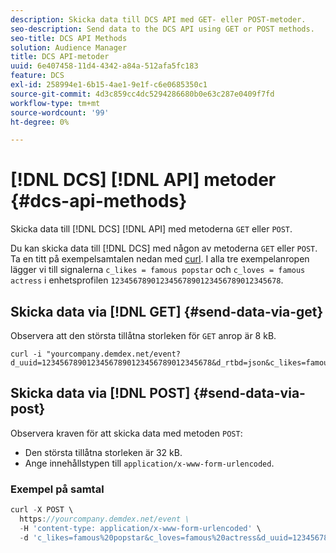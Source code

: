```yaml
---
description: Skicka data till DCS API med GET- eller POST-metoder.
seo-description: Send data to the DCS API using GET or POST methods.
seo-title: DCS API Methods
solution: Audience Manager
title: DCS API-metoder
uuid: 6e407458-11d4-4342-a84a-512afa5fc183
feature: DCS
exl-id: 258994e1-6b15-4ae1-9e1f-c6e0685350c1
source-git-commit: 4d3c859cc4dc5294286680b0e63c287e0409f7fd
workflow-type: tm+mt
source-wordcount: '99'
ht-degree: 0%

---
```


# [!DNL DCS] [!DNL API] metoder {#dcs-api-methods}

Skicka data till [!DNL DCS] [!DNL API] med metoderna `GET` eller `POST`.

Du kan skicka data till [!DNL DCS] med någon av metoderna `GET` eller `POST`. Ta en titt på exempelsamtalen nedan med [curl](https://curl.haxx.se/). I alla tre exempelanropen lägger vi till signalerna `c_likes = famous popstar` och `c_loves = famous actress` i enhetsprofilen `12345678901234567890123456789012345678`.

## Skicka data via [!DNL GET] {#send-data-via-get}

Observera att den största tillåtna storleken för `GET` anrop är 8 kB.

```
curl -i "yourcompany.demdex.net/event?d_uuid=12345678901234567890123456789012345678&d_rtbd=json&c_likes=famous%20popstar&c_loves=famous%20actress"
```

## Skicka data via [!DNL POST] {#send-data-via-post}

Observera kraven för att skicka data med metoden `POST`:

* Den största tillåtna storleken är 32 kB.
* Ange innehållstypen till `application/x-www-form-urlencoded`.

### Exempel på samtal

```js
curl -X POST \
  https://yourcompany.demdex.net/event \
  -H 'content-type: application/x-www-form-urlencoded' \
  -d 'c_likes=famous%20popstar&c_loves=famous%20actress&d_uuid=12345678901234567890123456789012345678'
```
